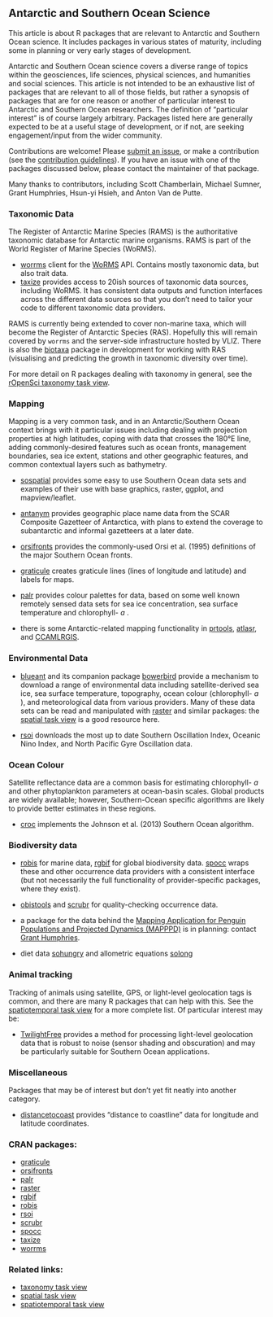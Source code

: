 ## Antarctic and Southern Ocean Science

<div>

This article is about R packages that are relevant to Antarctic and
Southern Ocean science. It includes packages in various states of
maturity, including some in planning or very early stages of
development.

Antarctic and Southern Ocean science covers a diverse range of topics
within the geosciences, life sciences, physical sciences, and humanities
and social sciences. This article is not intended to be an exhaustive
list of packages that are relevant to all of those fields, but rather a
synopsis of packages that are for one reason or another of particular
interest to Antarctic and Southern Ocean researchers. The definition of
“particular interest” is of course largely arbitrary. Packages listed
here are generally expected to be at a useful stage of development, or
if not, are seeking engagement/input from the wider community.

Contributions are welcome\! Please [submit an
issue](https://github.com/SCAR/antarctic-r-packages/issues), or make a
contribution (see the [contribution guidelines](CONTRIBUTING.md)). If
you have an issue with one of the packages discussed below, please
contact the maintainer of that package.

Many thanks to contributors, including Scott Chamberlain, Michael
Sumner, Grant Humphries, Hsun-yi Hsieh, and Anton Van de Putte.

### Taxonomic Data

The Register of Antarctic Marine Species (RAMS) is the authoritative
taxonomic database for Antarctic marine organisms. RAMS is part of the
World Register of Marine Species (WoRMS).

  - [worrms](https://cran.rstudio.com/web/packages/worrms/index.html) client for the
    [WoRMS](http://www.marinespecies.org/) API. Contains mostly
    taxonomic data, but also trait data.
  - [taxize](https://cran.rstudio.com/web/packages/taxize/index.html) provides access to 20ish
    sources of taxonomic data sources, including WoRMS. It has
    consistent data outputs and function interfaces across the different
    data sources so that you don’t need to tailor your code to different
    taxonomic data providers.

RAMS is currently being extended to cover non-marine taxa, which will
become the Register of Antarctic Species (RAS). Hopefully this will
remain covered by `worrms` and the server-side infrastructure hosted by
VLIZ. There is also the
[biotaxa](https://github.com/hhsieh/biotaxa_Rpackage) package in
development for working with RAS (visualising and predicting the growth
in taxonomic diversity over time).

For more detail on R packages dealing with taxonomy in general, see the
[rOpenSci taxonomy task view](https://github.com/ropensci/taxonomy).

### Mapping

Mapping is a very common task, and in an Antarctic/Southern Ocean
context brings with it particular issues including dealing with
projection properties at high latitudes, coping with data that crosses
the 180°E line, adding commonly-desired features such as ocean fronts,
management boundaries, sea ice extent, stations and other geographic
features, and common contextual layers such as
    bathymetry.

  - [sospatial](https://github.com/AustralianAntarcticDivision/sospatial)
    provides some easy to use Southern Ocean data sets and examples of
    their use with base graphics, raster, ggplot, and mapview/leaflet.

  - [antanym](https://github.com/SCAR/antanym) provides geographic place
    name data from the SCAR Composite Gazetteer of Antarctica, with
    plans to extend the coverage to subantarctic and informal gazetteers
    at a later date.

  - [orsifronts](https://cran.rstudio.com/web/packages/orsifronts/index.html) provides the
    commonly-used Orsi et al. (1995) definitions of the major Southern
    Ocean fronts.

  - [graticule](https://cran.rstudio.com/web/packages/graticule/index.html) creates graticule
    lines (lines of longitude and latitude) and labels for maps.

  - [palr](https://cran.rstudio.com/web/packages/palr/index.html) provides colour palettes for
    data, based on some well known remotely sensed data sets for sea ice
    concentration, sea surface temperature and chlorophyll- *a* .

  - there is some Antarctic-related mapping functionality in
    [prtools](https://github.com/pierreroudier/prtools),
    [atlasr](https://github.com/jiho/atlasr), and
    [CCAMLRGIS](https://github.com/ccamlr/CCAMLRGIS).

### Environmental Data

  - [blueant](https://github.com/AustralianAntarcticDivision/blueant)
    and its companion package
    [bowerbird](https://github.com/AustralianAntarcticDivision/bowerbird)
    provide a mechanism to download a range of environmental data
    including satellite-derived sea ice, sea surface temperature,
    topography, ocean colour (chlorophyll- *a* ), and meteorological
    data from various providers. Many of these data sets can be read and
    manipulated with [raster](https://cran.rstudio.com/web/packages/raster/index.html) and similar
    packages: the [spatial task
    view](https://cran.r-project.org/web/views/Spatial.html) is a good
    resource here.

  - [rsoi](https://cran.rstudio.com/web/packages/rsoi/index.html) downloads the most up to date
    Southern Oscillation Index, Oceanic Nino Index, and North Pacific
    Gyre Oscillation data.

### Ocean Colour

Satellite reflectance data are a common basis for estimating
chlorophyll- *a* and other phytoplankton parameters at ocean-basin
scales. Global products are widely available; however, Southern-Ocean
specific algorithms are likely to provide better estimates in these
regions.

  - [croc](https://github.com/sosoc/croc) implements the Johnson et al.
    (2013) Southern Ocean algorithm.

### Biodiversity data

  - [robis](https://cran.rstudio.com/web/packages/robis/index.html) for marine data,
    [rgbif](https://cran.rstudio.com/web/packages/rgbif/index.html) for global biodiversity data.
    [spocc](https://cran.rstudio.com/web/packages/spocc/index.html) wraps these and other
    occurrence data providers with a consistent interface (but not
    necessarily the full functionality of provider-specific packages,
    where they exist).

  - [obistools](https://github.com/iobis/obistools) and
    [scrubr](https://cran.rstudio.com/web/packages/scrubr/index.html) for quality-checking
    occurrence data.

  - a package for the data behind the [Mapping Application for Penguin
    Populations and Projected Dynamics
    (MAPPPD)](http://www.penguinmap.com/) is in planning: contact [Grant
    Humphries](mailto:grwhumphries@blackbawks.net).

  - diet data [sohungry](https://github.com/SCAR/sohungry) and
    allometric equations [solong](https://github.com/SCAR/solong)

### Animal tracking

Tracking of animals using satellite, GPS, or light-level geolocation
tags is common, and there are many R packages that can help with this.
See the [spatiotemporal task
view](https://cloud.r-project.org/web/views/SpatioTemporal.html) for a
more complete list. Of particular interest may be:

  - [TwilightFree](https://github.com/ABindoff/TwilightFree) provides a
    method for processing light-level geolocation data that is robust to
    noise (sensor shading and obscuration) and may be particularly
    suitable for Southern Ocean applications.

### Miscellaneous

Packages that may be of interest but don’t yet fit neatly into another
category.

  - [distancetocoast](https://github.com/mdsumner/distancetocoast)
    provides “distance to coastline” data for longitude and latitude
    coordinates.

</div>

### CRAN packages:

  - [graticule](https://cran.rstudio.com/web/packages/graticule/index.html)
  - [orsifronts](https://cran.rstudio.com/web/packages/orsifronts/index.html)
  - [palr](https://cran.rstudio.com/web/packages/palr/index.html)
  - [raster](https://cran.rstudio.com/web/packages/raster/index.html)
  - [rgbif](https://cran.rstudio.com/web/packages/rgbif/index.html)
  - [robis](https://cran.rstudio.com/web/packages/robis/index.html)
  - [rsoi](https://cran.rstudio.com/web/packages/rsoi/index.html)
  - [scrubr](https://cran.rstudio.com/web/packages/scrubr/index.html)
  - [spocc](https://cran.rstudio.com/web/packages/spocc/index.html)
  - [taxize](https://cran.rstudio.com/web/packages/taxize/index.html)
  - [worrms](https://cran.rstudio.com/web/packages/worrms/index.html)

### Related links:

  - [taxonomy task view](https://github.com/ropensci/taxonomy)
  - [spatial task
    view](https://cran.r-project.org/web/views/Spatial.html)
  - [spatiotemporal task
    view](https://cloud.r-project.org/web/views/SpatioTemporal.html)

